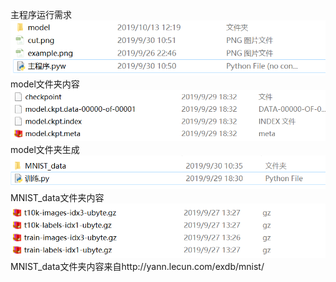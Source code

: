主程序运行需求    
![image](./图片/1.png)  
model文件夹内容
![image](./图片/4.png)  
model文件夹生成
![image](./图片/2.png)  
MNIST_data文件夹内容  
![image](./图片/3.png)  
MNIST_data文件夹内容来自http://yann.lecun.com/exdb/mnist/
